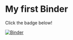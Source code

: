 # My first Binder

Click the badge below!

[![Binder](https://mybinder.org/badge_logo.svg)](https://mybinder.org/v2/gh/choldgraf/my-first-binder/master)
